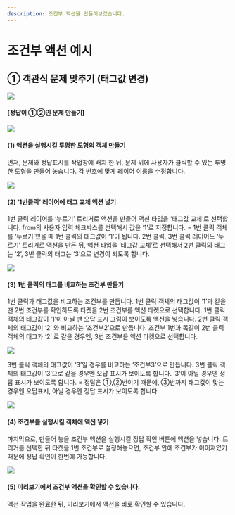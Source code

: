 ```yaml
---
description: 조건부 액션을 만들어보겠습니다.
---
```


# 조건부 액션 예시

## ① 객관식 문제 맞추기 \(태그값 변경\)

![](https://blobscdn.gitbook.com/v0/b/gitbook-28427.appspot.com/o/assets%2F-LstKT5CJ2oikjE8938t%2F-LsyMtxlYP8HtMVd6l9O%2F-LsyO2skDAgFBXZ9gzXn%2F1010.png?alt=media&token=093438d2-0716-407d-9b85-7c5e4fb11557)

#### \[정답이 ①②인 문제 만들기\]

![](https://blobscdn.gitbook.com/v0/b/gitbook-28427.appspot.com/o/assets%2F-LstKT5CJ2oikjE8938t%2F-LsyMtxlYP8HtMVd6l9O%2F-LsyP2IaF1sZubQWufUD%2Fimage.png?alt=media&token=a343404e-1cc8-4c4f-8292-0174d38c252a)

#### \(1\) 액션을 실행시킬 투명한 도형의 객체 만들기 

먼저, 문제와 정답표시를 작업창에 배치 한 뒤, 문제 위에 사용자가 클릭할 수 있는 투명한 도형을 만들어 놓습니다. 각 번호에 맞게 레이어 이름을 수정합니다.

![](https://blobscdn.gitbook.com/v0/b/gitbook-28427.appspot.com/o/assets%2F-LstKT5CJ2oikjE8938t%2F-LsyMtxlYP8HtMVd6l9O%2F-LsyP9k57gWay5CYBou4%2Fimage.png?alt=media&token=b90c0c0e-d808-48b1-8eee-8cd1a371adff)

#### \(2\) ‘1번클릭’ 레이어에 태그 교체 액션 넣기 

1번 클릭 레이어를 ‘누르기’ 트리거로 액션을 만들어 액션 타입을 ‘태그값 교체’로 선택합니다. from의 사용자 입력 체크박스를 선택해서 값을 ‘1’로 지정합니다. = 1번 클릭 객체를 ‘누르기’했을 때 1번 클릭의 태그값이 ‘1’이 됩니다. 2번 클릭, 3번 클릭 레이어도 ‘누르기’ 트리거로 액션을 만든 뒤, 액션 타입을 ‘태그갑 교체’로 선택해서 2번 클릭의 태그는 ‘2’, 3번 클릭의 태그는 ‘3’으로 변경이 되도록 합니다.

![](https://blobscdn.gitbook.com/v0/b/gitbook-28427.appspot.com/o/assets%2F-LstKT5CJ2oikjE8938t%2F-LsyMtxlYP8HtMVd6l9O%2F-LsyPDQjDtf5UF8FgkaY%2Fimage.png?alt=media&token=8f9d81b6-104f-4915-8f84-c6671d9f4ed8)

#### \(3\) 1번 클릭의 태그를 비교하는 조건부 만들기 

1번 클릭과 태그값을 비교하는 조건부를 만듭니다. 1번 클릭 객체의 태그값이 ‘1’과 같을 땐 2번 조건부를 확인하도록 타켓을 2번 조건부를 액션 타켓으로 선택합니다. 1번 클릭 객체의 태그값이 ‘1’이 아닐 땐 오답 표시 그림이 보이도록 액션을 넣습니다. 2번 클릭 객체의 태그값이 ‘2’ 와 비교하는 ‘조건부2’으로 만듭니다. 조건부 1번과 똑같이 2번 클릭 객체의 태그가 ‘2’ 로 같을 경우엔, 3번 조건부을 액션 타켓으로 선택합니다.

![](https://blobscdn.gitbook.com/v0/b/gitbook-28427.appspot.com/o/assets%2F-LstKT5CJ2oikjE8938t%2F-LsyMtxlYP8HtMVd6l9O%2F-LsyPGRBieka43WZbirX%2Fimage.png?alt=media&token=2cf44b39-bb9b-4cd0-8aa5-ec17f1906dbd)

3번 클릭 객체의 태그값이 ‘3’일 경우를 비교하는 ‘조건부3‘으로 만듭니다. 3번 클릭 객체의 태그값이 ’3‘으로 같을 경우엔 오답 표시가 보이도록 합니다. ’3‘이 아닐 경우엔 정답 표시가 보이도록 합니다. = 정답은 ①,②번이기 때문에, ③번까지 태그값이 맞는 경우엔 오답표시, 아닐 경우엔 정답 표시가 보이도록 합니다.

![](https://blobscdn.gitbook.com/v0/b/gitbook-28427.appspot.com/o/assets%2F-LstKT5CJ2oikjE8938t%2F-LsyMtxlYP8HtMVd6l9O%2F-LsyPL6TKJ4WqrB14VBe%2Fimage.png?alt=media&token=076b857c-046f-4170-ae46-7dd0d55a9cd6)

#### \(4\) 조건부를 실행시킬 객체에 액션 넣기 

마지막으로, 만들어 놓을 조건부 액션을 실행시킬 정답 확인 버튼에 액션을 넣습니다. 트리거를 선택한 뒤 타켓을 1번 조건부로 설정해놓으면, 조건부 안에 조건부가 이어져있기 때문에 정답 확인이 한번에 가능합니다.

![](https://blobscdn.gitbook.com/v0/b/gitbook-28427.appspot.com/o/assets%2F-LstKT5CJ2oikjE8938t%2F-LsyMtxlYP8HtMVd6l9O%2F-LsyPOVHlYWAHE3o3PkR%2Fimage.png?alt=media&token=454cdc52-edeb-4c34-beba-c9c51dde88f9)

#### \(5\) 미리보기에서 조건부 액션을 확인할 수 있습니다. 

액션 작업을 완료한 뒤, 미리보기에서 액션을 바로 확인할 수 있습니다.

